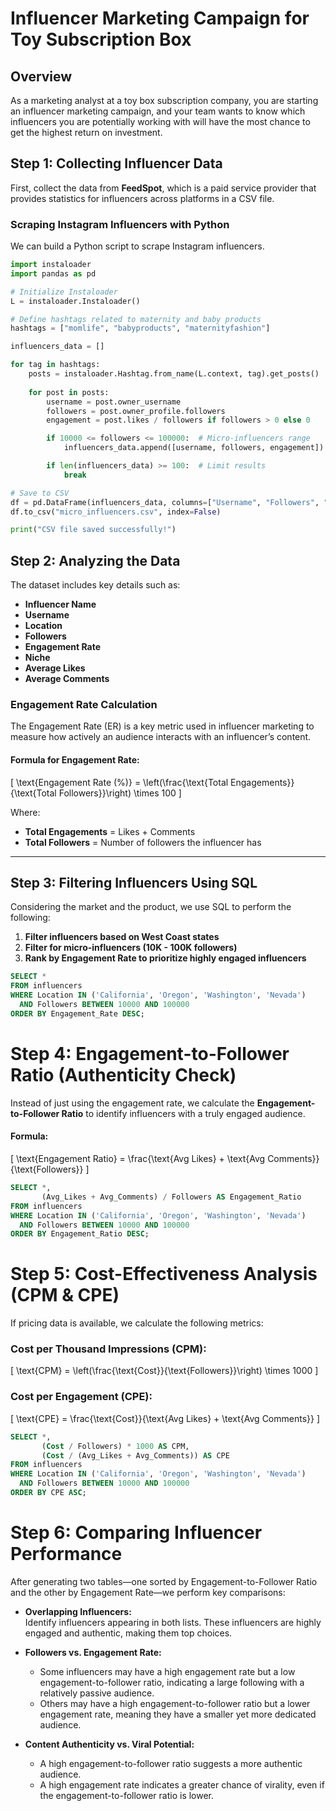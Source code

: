 # Influencer Marketing Campaign for Toy Subscription Box

## Overview

As a marketing analyst at a toy box subscription company, you are starting an influencer marketing campaign, and your team wants to know which influencers you are potentially working with will have the most chance to get the highest return on investment. 

## Step 1: Collecting Influencer Data

First, collect the data from **FeedSpot**, which is a paid service provider that provides statistics for influencers across platforms in a CSV file.

### Scraping Instagram Influencers with Python

We can build a Python script to scrape Instagram influencers.

```python
import instaloader
import pandas as pd

# Initialize Instaloader
L = instaloader.Instaloader()

# Define hashtags related to maternity and baby products
hashtags = ["momlife", "babyproducts", "maternityfashion"]

influencers_data = []

for tag in hashtags:
    posts = instaloader.Hashtag.from_name(L.context, tag).get_posts()
    
    for post in posts:
        username = post.owner_username
        followers = post.owner_profile.followers
        engagement = post.likes / followers if followers > 0 else 0

        if 10000 <= followers <= 100000:  # Micro-influencers range
            influencers_data.append([username, followers, engagement])

        if len(influencers_data) >= 100:  # Limit results
            break

# Save to CSV
df = pd.DataFrame(influencers_data, columns=["Username", "Followers", "Engagement"])
df.to_csv("micro_influencers.csv", index=False)

print("CSV file saved successfully!")
```

## Step 2: Analyzing the Data

The dataset includes key details such as:

- **Influencer Name**
- **Username**
- **Location**
- **Followers**
- **Engagement Rate**
- **Niche**
- **Average Likes**
- **Average Comments**

### Engagement Rate Calculation

The Engagement Rate (ER) is a key metric used in influencer marketing to measure how actively an audience interacts with an influencer’s content.

#### Formula for Engagement Rate:

\[
\text{Engagement Rate (\%)} = \left(\frac{\text{Total Engagements}}{\text{Total Followers}}\right) \times 100
\]

Where:

- **Total Engagements** = Likes + Comments  
- **Total Followers** = Number of followers the influencer has

---

## Step 3: Filtering Influencers Using SQL

Considering the market and the product, we use SQL to perform the following:

1. **Filter influencers based on West Coast states**
2. **Filter for micro-influencers (10K - 100K followers)**
3. **Rank by Engagement Rate to prioritize highly engaged influencers**

```sql
SELECT *
FROM influencers
WHERE Location IN ('California', 'Oregon', 'Washington', 'Nevada')
  AND Followers BETWEEN 10000 AND 100000
ORDER BY Engagement_Rate DESC;
```

# Step 4: Engagement-to-Follower Ratio (Authenticity Check)

Instead of just using the engagement rate, we calculate the **Engagement-to-Follower Ratio** to identify influencers with a truly engaged audience.

#### Formula:
\[
\text{Engagement Ratio} = \frac{\text{Avg Likes} + \text{Avg Comments}}{\text{Followers}}
\]

```sql
SELECT *, 
       (Avg_Likes + Avg_Comments) / Followers AS Engagement_Ratio
FROM influencers
WHERE Location IN ('California', 'Oregon', 'Washington', 'Nevada')
  AND Followers BETWEEN 10000 AND 100000
ORDER BY Engagement_Ratio DESC;
```

# Step 5: Cost-Effectiveness Analysis (CPM & CPE)

If pricing data is available, we calculate the following metrics:

### Cost per Thousand Impressions (CPM):
\[
\text{CPM} = \left(\frac{\text{Cost}}{\text{Followers}}\right) \times 1000
\]

### Cost per Engagement (CPE):
\[
\text{CPE} = \frac{\text{Cost}}{\text{Avg Likes} + \text{Avg Comments}}
\]

```sql
SELECT *, 
       (Cost / Followers) * 1000 AS CPM, 
       (Cost / (Avg_Likes + Avg_Comments)) AS CPE
FROM influencers
WHERE Location IN ('California', 'Oregon', 'Washington', 'Nevada')
  AND Followers BETWEEN 10000 AND 100000
ORDER BY CPE ASC;
```
# Step 6: Comparing Influencer Performance

After generating two tables—one sorted by Engagement-to-Follower Ratio and the other by Engagement Rate—we perform key comparisons:

- **Overlapping Influencers:**  
  Identify influencers appearing in both lists. These influencers are highly engaged and authentic, making them top choices.

- **Followers vs. Engagement Rate:**  
  - Some influencers may have a high engagement rate but a low engagement-to-follower ratio, indicating a large following with a relatively passive audience.
  - Others may have a high engagement-to-follower ratio but a lower engagement rate, meaning they have a smaller yet more dedicated audience.

- **Content Authenticity vs. Viral Potential:**  
  - A high engagement-to-follower ratio suggests a more authentic audience.
  - A high engagement rate indicates a greater chance of virality, even if the engagement-to-follower ratio is lower.

